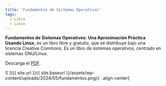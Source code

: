 ```yaml
---
title: 'Fundamentos de Sistemas Operativos'
tags: 
  - Libro
  - Linux
---
```

**Fundamentos de Sistemas Operativos: Una Aproximación Práctica Usando Linux**, es un libro libre y gratuito, que se distribuye bajo una licencia Creative Commons. Es un libro de sistemas operativos, centrado en sistemas GNU/Linux.

Descarga el [PDF](https://raw.githubusercontent.com/honecomp/honecomp.github.io/main/books/librossoo.pdf).


![ ]({{ site.url }}{{ site.baseurl }}/assets/wp-content/uploads/2024/05/fundamentos.png){: .align-center}


